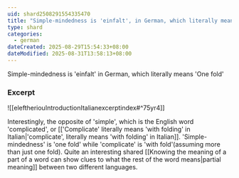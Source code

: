 ```yaml
---
uid: shard2508291554335470
title: "Simple-mindedness is 'einfalt', in German, which literally means 'One fold'"
type: shard
categories:
  - german
dateCreated: 2025-08-29T15:54:33+08:00
dateModified: 2025-08-31T13:58:13+08:00
---
```

Simple-mindedness is 'einfalt' in German, which literally means 'One fold'
### Excerpt
![[eleftheriouIntroductionItalianexcerptindex#^75yr4]]

Interestingly, the opposite of 'simple', which is the English word 'complicated', or [['Complicate' literally means 'with folding' in Italian|'complicate', literally means 'with folding' in Italian]]. 'Simple-mindedness' is 'one fold' while 'complicate' is 'with fold'(assuming more than just one fold). Quite an interesting shared [[Knowing the meaning of a part of a word can show clues to what the rest of the word means|partial meaning]] between two different languages.